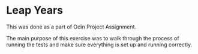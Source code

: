 # Leap Years
This was done as a part of Odin Project Assignment. 

The main purpose of this exercise was to walk through the process of running the tests and make sure everything is set up and running correctly. 